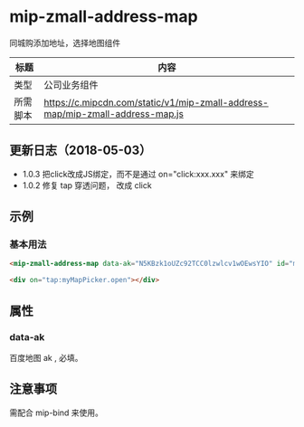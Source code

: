 # mip-zmall-address-map

同城购添加地址，选择地图组件

标题|内容
----|----
类型| 公司业务组件
所需脚本|https://c.mipcdn.com/static/v1/mip-zmall-address-map/mip-zmall-address-map.js

## 更新日志（2018-05-03）

- 1.0.3 把click改成JS绑定，而不是通过 on="click:xxx.xxx" 来绑定
- 1.0.2 修复 tap 穿透问题， 改成 click

## 示例

### 基本用法

```html
<mip-zmall-address-map data-ak="N5KBzk1oUZc92TCC0lzwlcv1wOEwsYIO" id="myMapPicker"></mip-zmall-address-map>
```

```html
<div on="tap:myMapPicker.open"></div>
```

## 属性

### data-ak

百度地图 ak , 必填。

## 注意事项

需配合 mip-bind 来使用。

